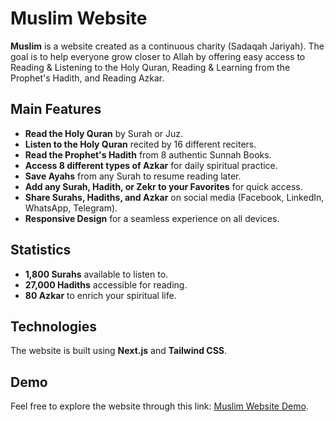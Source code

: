 # Muslim Website

**Muslim** is a website created as a continuous charity (Sadaqah Jariyah). The goal is to help everyone grow closer to Allah by offering easy access to Reading & Listening to the Holy Quran, Reading & Learning from the Prophet's Hadith, and Reading Azkar.

## Main Features
- **Read the Holy Quran** by Surah or Juz.
- **Listen to the Holy Quran** recited by 16 different reciters.
- **Read the Prophet's Hadith** from 8 authentic Sunnah Books.
- **Access 8 different types of Azkar** for daily spiritual practice.
- **Save Ayahs** from any Surah to resume reading later.
- **Add any Surah, Hadith, or Zekr to your Favorites** for quick access.
- **Share Surahs, Hadiths, and Azkar** on social media (Facebook, LinkedIn, WhatsApp, Telegram).
- **Responsive Design** for a seamless experience on all devices.

## Statistics
- **1,800 Surahs** available to listen to.
- **27,000 Hadiths** accessible for reading.
- **80 Azkar** to enrich your spiritual life.

## Technologies
The website is built using **Next.js** and **Tailwind CSS**.

## Demo
Feel free to explore the website through this link: [Muslim Website Demo](https://muslim-one.vercel.app/).
